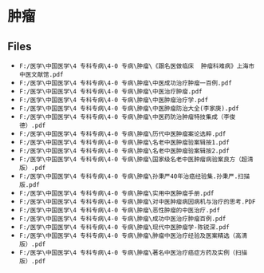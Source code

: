 # 肿瘤

## Files

- `F:/医学\中国医学\4 专科专病\4-0 专病\肿瘤\《跟名医做临床  肿瘤科难病》上海市中医文献馆.pdf`
- `F:/医学\中国医学\4 专科专病\4-0 专病\肿瘤\中医成功治疗肿瘤一百例.pdf`
- `F:/医学\中国医学\4 专科专病\4-0 专病\肿瘤\中医治疗肿瘤.pdf`
- `F:/医学\中国医学\4 专科专病\4-0 专病\肿瘤\中医肿瘤治疗学.pdf`
- `F:/医学\中国医学\4 专科专病\4-0 专病\肿瘤\中医肿瘤防治大全(李家庚).pdf`
- `F:/医学\中国医学\4 专科专病\4-0 专病\肿瘤\中医药防治肿瘤特技集成（李俊德）.pdf`
- `F:/医学\中国医学\4 专科专病\4-0 专病\肿瘤\历代中医肿瘤案论选粹.pdf`
- `F:/医学\中国医学\4 专科专病\4-0 专病\肿瘤\名老中医肿瘤验案辑按1.pdf`
- `F:/医学\中国医学\4 专科专病\4-0 专病\肿瘤\名老中医肿瘤验案辑按2.pdf`
- `F:/医学\中国医学\4 专科专病\4-0 专病\肿瘤\国家级名老中医肿瘤病验案良方（超清版）.pdf`
- `F:/医学\中国医学\4 专科专病\4-0 专病\肿瘤\孙秉严40年治癌经验集.孙秉严.扫描版.pdf`
- `F:/医学\中国医学\4 专科专病\4-0 专病\肿瘤\实用中医肿瘤手册.pdf`
- `F:/医学\中国医学\4 专科专病\4-0 专病\肿瘤\对中医肿瘤病因病机与治疗的思考.PDF`
- `F:/医学\中国医学\4 专科专病\4-0 专病\肿瘤\恶性肿瘤的中医治疗.pdf`
- `F:/医学\中国医学\4 专科专病\4-0 专病\肿瘤\成功中医治疗肿瘤百例.pdf`
- `F:/医学\中国医学\4 专科专病\4-0 专病\肿瘤\现代中医肿瘤学-陈锐深.pdf`
- `F:/医学\中国医学\4 专科专病\4-0 专病\肿瘤\肿瘤中医治疗经验及医案精选（高清版）.pdf`
- `F:/医学\中国医学\4 专科专病\4-0 专病\肿瘤\著名中医治疗癌症方药及实例（扫描版）.pdf`
